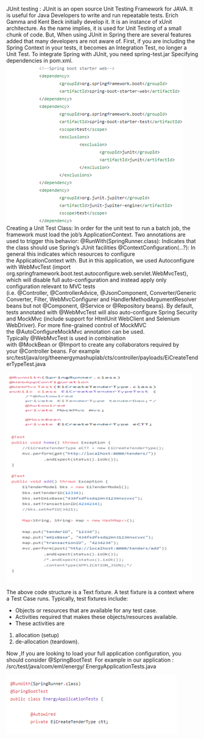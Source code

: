 JUnit testing :
JUnit is an open source Unit Testing Framework for JAVA. It is useful for Java Developers to write and run repeatable tests. Erich Gamma and Kent Beck initially develop it. It is an instance of xUnit architecture. As the name implies, it is used for Unit Testing of a small chunk of code.
But, When using JUnit in Spring there are several features added that many developers are not aware of.
First, if you are including the Spring Context in your tests, it becomes an Integration Test, no longer a Unit Test.
To integrate Spring with JUnit, you need spring-test.jar
Specifying dependencies in pom.xml.
![](pictures/1.png)
Creating a Unit Test Class:
In order for the unit test to run a batch job, the framework must load the job’s ApplicationContext. Two annotations are used to trigger this behavior:
@RunWith(SpringRunner.class): Indicates that the class should use Spring’s JUnit facilities
@ContextConfiguration(…?): In general this indicates which resources to configure the ApplicationContext with. But in this application, we used Autoconfigure with WebMvcTest (import org.springframework.boot.test.autoconfigure.web.servlet.WebMvcTest), which will disable full auto-configuration and instead apply only configuration relevant to MVC tests (i.e. @Controller, @ControllerAdvice, @JsonComponent, Converter/GenericConverter, Filter, WebMvcConfigurer and HandlerMethodArgumentResolver beans but not @Component, @Service or @Repository beans).
By default, tests annotated with @WebMvcTest will also auto-configure Spring Security and MockMvc (include support for HtmlUnit WebClient and Selenium WebDriver). For more fine-grained control of MockMVC the @AutoConfigureMockMvc annotation can be used.
Typically @WebMvcTest is used in combination with @MockBean or @Import to create any collaborators required by your @Controller beans.
For example src/test/java/org/theenergymashuplab/cts/controller/payloads/EiCreateTenderTypeTest.java

![](pictures/2.png)


	


The above code structure is a Text fixture.
A test fixture is a context where a Test Case runs. Typically, test fixtures include:
* Objects or resources that are available for any test case.
* Activities required that makes these objects/resources available.
* These activities are
1. allocation (setup)
2. de-allocation (teardown).

Now ,If you are looking to load your full application configuration, you should consider @SpringBootTest 
For example in our application : /src/test/java/com/eml/energy/ EnergyApplicationTests.java

![](pictures/3.png)
